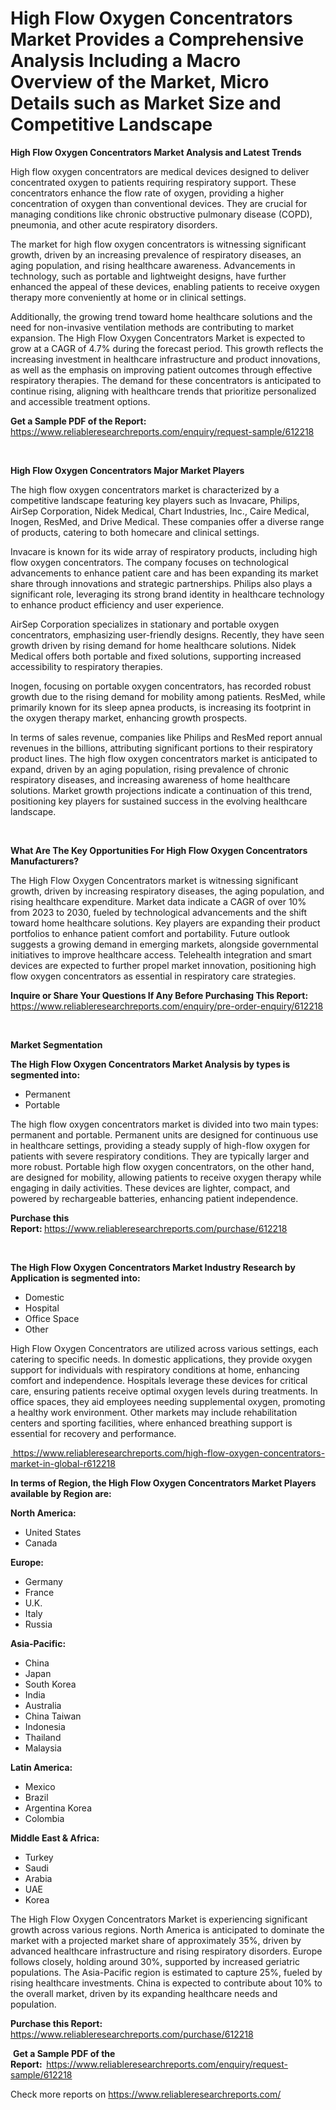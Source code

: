<p><h1>High Flow Oxygen Concentrators Market Provides a Comprehensive Analysis Including a Macro Overview of the Market, Micro Details such as Market Size and Competitive Landscape</h1></p><p><strong>High Flow Oxygen Concentrators Market Analysis and Latest Trends</strong></p>
<p><p>High flow oxygen concentrators are medical devices designed to deliver concentrated oxygen to patients requiring respiratory support. These concentrators enhance the flow rate of oxygen, providing a higher concentration of oxygen than conventional devices. They are crucial for managing conditions like chronic obstructive pulmonary disease (COPD), pneumonia, and other acute respiratory disorders.</p><p>The market for high flow oxygen concentrators is witnessing significant growth, driven by an increasing prevalence of respiratory diseases, an aging population, and rising healthcare awareness. Advancements in technology, such as portable and lightweight designs, have further enhanced the appeal of these devices, enabling patients to receive oxygen therapy more conveniently at home or in clinical settings.</p><p>Additionally, the growing trend toward home healthcare solutions and the need for non-invasive ventilation methods are contributing to market expansion. The High Flow Oxygen Concentrators Market is expected to grow at a CAGR of 4.7% during the forecast period. This growth reflects the increasing investment in healthcare infrastructure and product innovations, as well as the emphasis on improving patient outcomes through effective respiratory therapies. The demand for these concentrators is anticipated to continue rising, aligning with healthcare trends that prioritize personalized and accessible treatment options.</p></p>
<p><strong>Get a Sample PDF of the Report:&nbsp;</strong> <a href="https://www.reliableresearchreports.com/enquiry/request-sample/612218?utm_campaign=3105&utm_medium=2&utm_source=Github&utm_content=ia&utm_term=23032025&utm_id=high-flow-oxygen-concentrators">https://www.reliableresearchreports.com/enquiry/request-sample/612218</a></p>
<p>&nbsp;</p>
<p><strong>High Flow Oxygen Concentrators Major Market Players</strong></p>
<p><p>The high flow oxygen concentrators market is characterized by a competitive landscape featuring key players such as Invacare, Philips, AirSep Corporation, Nidek Medical, Chart Industries, Inc., Caire Medical, Inogen, ResMed, and Drive Medical. These companies offer a diverse range of products, catering to both homecare and clinical settings.</p><p>Invacare is known for its wide array of respiratory products, including high flow oxygen concentrators. The company focuses on technological advancements to enhance patient care and has been expanding its market share through innovations and strategic partnerships. Philips also plays a significant role, leveraging its strong brand identity in healthcare technology to enhance product efficiency and user experience.</p><p>AirSep Corporation specializes in stationary and portable oxygen concentrators, emphasizing user-friendly designs. Recently, they have seen growth driven by rising demand for home healthcare solutions. Nidek Medical offers both portable and fixed solutions, supporting increased accessibility to respiratory therapies.</p><p>Inogen, focusing on portable oxygen concentrators, has recorded robust growth due to the rising demand for mobility among patients. ResMed, while primarily known for its sleep apnea products, is increasing its footprint in the oxygen therapy market, enhancing growth prospects.</p><p>In terms of sales revenue, companies like Philips and ResMed report annual revenues in the billions, attributing significant portions to their respiratory product lines. The high flow oxygen concentrators market is anticipated to expand, driven by an aging population, rising prevalence of chronic respiratory diseases, and increasing awareness of home healthcare solutions. Market growth projections indicate a continuation of this trend, positioning key players for sustained success in the evolving healthcare landscape.</p></p>
<p>&nbsp;</p>
<p><strong>What Are The Key Opportunities For High Flow Oxygen Concentrators Manufacturers?</strong></p>
<p><p>The High Flow Oxygen Concentrators market is witnessing significant growth, driven by increasing respiratory diseases, the aging population, and rising healthcare expenditure. Market data indicate a CAGR of over 10% from 2023 to 2030, fueled by technological advancements and the shift toward home healthcare solutions. Key players are expanding their product portfolios to enhance patient comfort and portability. Future outlook suggests a growing demand in emerging markets, alongside governmental initiatives to improve healthcare access. Telehealth integration and smart devices are expected to further propel market innovation, positioning high flow oxygen concentrators as essential in respiratory care strategies.</p></p>
<p><strong>Inquire or Share Your Questions If Any Before Purchasing This Report:</strong> <a href="https://www.reliableresearchreports.com/enquiry/pre-order-enquiry/612218?utm_campaign=3105&utm_medium=2&utm_source=Github&utm_content=ia&utm_term=23032025&utm_id=high-flow-oxygen-concentrators">https://www.reliableresearchreports.com/enquiry/pre-order-enquiry/612218</a></p>
<p>&nbsp;</p>
<p><strong>Market Segmentation</strong></p>
<p><strong>The High Flow Oxygen Concentrators Market Analysis by types is segmented into:</strong></p>
<p><ul><li>Permanent</li><li>Portable</li></ul></p>
<p><p>The high flow oxygen concentrators market is divided into two main types: permanent and portable. Permanent units are designed for continuous use in healthcare settings, providing a steady supply of high-flow oxygen for patients with severe respiratory conditions. They are typically larger and more robust. Portable high flow oxygen concentrators, on the other hand, are designed for mobility, allowing patients to receive oxygen therapy while engaging in daily activities. These devices are lighter, compact, and powered by rechargeable batteries, enhancing patient independence.</p></p>
<p><strong>Purchase this Report:&nbsp;</strong><a href="https://www.reliableresearchreports.com/purchase/612218?utm_campaign=3105&utm_medium=2&utm_source=Github&utm_content=ia&utm_term=23032025&utm_id=high-flow-oxygen-concentrators">https://www.reliableresearchreports.com/purchase/612218</a></p>
<p>&nbsp;</p>
<p><strong>The High Flow Oxygen Concentrators Market Industry Research by Application is segmented into:</strong></p>
<p><ul><li>Domestic</li><li>Hospital</li><li>Office Space</li><li>Other</li></ul></p>
<p><p>High Flow Oxygen Concentrators are utilized across various settings, each catering to specific needs. In domestic applications, they provide oxygen support for individuals with respiratory conditions at home, enhancing comfort and independence. Hospitals leverage these devices for critical care, ensuring patients receive optimal oxygen levels during treatments. In office spaces, they aid employees needing supplemental oxygen, promoting a healthy work environment. Other markets may include rehabilitation centers and sporting facilities, where enhanced breathing support is essential for recovery and performance.</p></p>
<p><a href="https://www.reliableresearchreports.com/high-flow-oxygen-concentrators-market-in-global-r612218?utm_campaign=3105&utm_medium=2&utm_source=Github&utm_content=ia&utm_term=23032025&utm_id=high-flow-oxygen-concentrators">&nbsp;https://www.reliableresearchreports.com/high-flow-oxygen-concentrators-market-in-global-r612218</a></p>
<p><strong>In terms of Region, the High Flow Oxygen Concentrators Market Players available by Region are:</strong></p>
<p>
    <p> <strong> North America: </strong>
        <ul>
            <li>United States</li>
            <li>Canada</li>
        </ul>
        </p> 
    <p> <strong> Europe: </strong>
        <ul>
            <li>Germany</li>
            <li>France</li>
            <li>U.K.</li>
            <li>Italy</li>
            <li>Russia</li>
        </ul>
        </p> 
    <p> <strong> Asia-Pacific: </strong>
        <ul>
            <li>China</li>
            <li>Japan</li>
            <li>South Korea</li>
            <li>India</li>
            <li>Australia</li>
            <li>China Taiwan</li>
            <li>Indonesia</li>
            <li>Thailand</li>
            <li>Malaysia</li>
        </ul>
        </p> 
    <p> <strong> Latin America: </strong>
        <ul>
            <li>Mexico</li>
            <li>Brazil</li>
            <li>Argentina Korea</li>
            <li>Colombia</li>
        </ul>
        </p> 
    <p> <strong> Middle East & Africa: </strong>
        <ul>
            <li>Turkey</li>
            <li>Saudi</li>
            <li>Arabia</li>
            <li>UAE</li>
            <li>Korea</li>
        </ul>
    </p>
    </p>
<p><p>The High Flow Oxygen Concentrators Market is experiencing significant growth across various regions. North America is anticipated to dominate the market with a projected market share of approximately 35%, driven by advanced healthcare infrastructure and rising respiratory disorders. Europe follows closely, holding around 30%, supported by increased geriatric populations. The Asia-Pacific region is estimated to capture 25%, fueled by rising healthcare investments. China is expected to contribute about 10% to the overall market, driven by its expanding healthcare needs and population.</p></p>
<p><strong>Purchase this Report: </strong><a href="https://www.reliableresearchreports.com/purchase/612218?utm_campaign=3105&utm_medium=2&utm_source=Github&utm_content=ia&utm_term=23032025&utm_id=high-flow-oxygen-concentrators">https://www.reliableresearchreports.com/purchase/612218</a></p>
<p>&nbsp;<strong>Get a Sample PDF of the Report:&nbsp;&nbsp;</strong><a href="https://www.reliableresearchreports.com/enquiry/request-sample/612218?utm_campaign=3105&utm_medium=2&utm_source=Github&utm_content=ia&utm_term=23032025&utm_id=high-flow-oxygen-concentrators">https://www.reliableresearchreports.com/enquiry/request-sample/612218</a></p>
<p><strong></strong></p>
<p>Check more reports on <a href="https://www.reliableresearchreports.com/?utm_campaign=3105&utm_medium=2&utm_source=Github&utm_content=ia&utm_term=23032025&utm_id=high-flow-oxygen-concentrators">https://www.reliableresearchreports.com/</a></p>